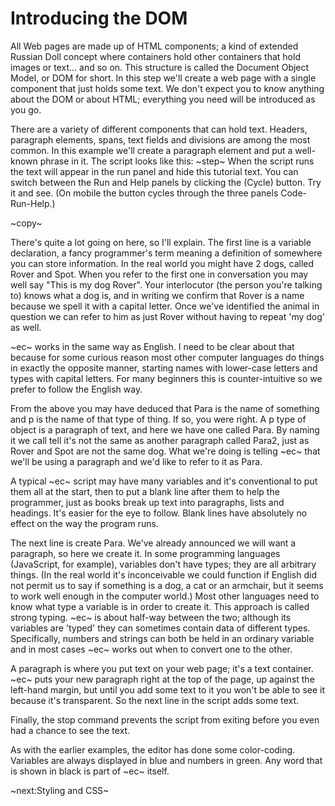 # Introducing the DOM #
All Web pages are made up of HTML components; a kind of extended Russian Doll concept where containers hold other containers that hold images or text... and so on. This structure is called the Document Object Model, or DOM for short. In this step we'll create a web page with a single component that just holds some text. We don't expect you to know anything about the DOM or about HTML; everything you need will be introduced as you go.

There are a variety of different components that can hold text. Headers, paragraph elements, spans, text fields and divisions are among the most common. In this example we'll create a paragraph element and put a well-known phrase in it. The script looks like this:
~step~
When the script runs the text will appear in the run panel and hide this tutorial text. You can switch between the Run and Help panels by clicking the  (Cycle) button. Try it and see. (On mobile the  button cycles through the three panels Code-Run-Help.)

~copy~

There's quite a lot going on here, so I'll explain. The first line is a variable declaration, a fancy programmer's term meaning a definition of somewhere you can store information. In the real world you might have 2 dogs, called Rover and Spot. When you refer to the first one in conversation you may well say "This is my dog Rover". Your interlocutor (the person you're talking to) knows what a dog is, and in writing we confirm that Rover is a name because we spell it with a capital letter. Once we've identified the animal in question we can refer to him as just Rover without having to repeat 'my dog' as well.

~ec~ works in the same way as English. I need to be clear about that because for some curious reason most other computer languages do things in exactly the opposite manner, starting names with lower-case letters and types with capital letters. For many beginners this is counter-intuitive so we prefer to follow the English way.

From the above you may have deduced that Para is the name of something and p is the name of that type of thing. If so, you were right. A p type of object is a paragraph of text, and here we have one called Para. By naming it we call tell it's not the same as another paragraph called Para2, just as Rover and Spot are not the same dog. What we're doing is telling ~ec~ that we'll be using a paragraph and we'd like to refer to it as Para.

A typical ~ec~ script may have many variables and it's conventional to put them all at the start, then to put a blank line after them to help the programmer, just as books break up text into paragraphs, lists and headings. It's easier for the eye to follow. Blank lines have absolutely no effect on the way the program runs.

The next line is create Para. We've already announced we will want a paragraph, so here we create it. In some programming languages (JavaScript, for example), variables don't have types; they are all arbitrary things. (In the real world it's inconceivable we could function if English did not permit us to say if something is a dog, a cat or an armchair, but it seems to work well enough in the computer world.) Most other languages need to know what type a variable is in order to create it. This approach is called strong typing. ~ec~ is about half-way between the two; although its variables are 'typed' they can sometimes contain data of different types. Specifically, numbers and strings can both be held in an ordinary variable and in most cases ~ec~ works out when to convert one to the other.

A paragraph is where you put text on your web page; it's a text container. ~ec~ puts your new paragraph right at the top of the page, up against the left-hand margin, but until you add some text to it you won't be able to see it because it's transparent. So the next line in the script adds some text.

Finally, the stop command prevents the script from exiting before you even had a chance to see the text.

As with the earlier examples, the editor has done some color-coding. Variables are always displayed in blue and numbers in green. Any word that is shown in black is part of ~ec~ itself.

~next:Styling and CSS~

